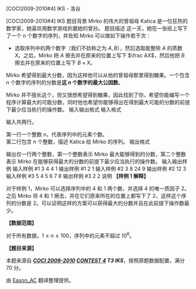



[COCI2009-2010#4] IKS - 洛谷














[COCI2009-2010#4] IKS
题目背景
Mirko 的伟大的曾祖母 Katica 是一位狂热的数学家，她喜欢用数学游戏折磨她的曾孙。
题目描述
这一天，她在一张纸上写下了一个 $n$ 个数字的序列，并告知 Mirko 可以做如下操作若干次：

- 选取序列中的两个数字（我们不妨称之为 $A,B$），然后选取能整除 $A$ 的质数 $X$。之后，Mirko 把 $A$ 擦去并在原来的位置上写下 $\frac AX$，然后他把 $B$ 擦去并在原来的位置上写下 $B\times X$。

Mirko 希望得到最大分数，因为这样他可以从他的曾祖母那里得到糖果。一个包含 $n$ 个数字的序列的分数是**这 $n$ 个数字的最大公因数**。

Mirko 并不擅长这个，但又很想希望得到糖果，因此找到了你，希望你能编写一个程序计算最大的可能分数，同时他也希望你能够得出在得到最大可能的分数的前提下最少应当执行的操作数。
输入输出格式
输入格式

输入共两行。

第一行一个整数 $n$，代表序列中的元素个数。  
第二行包含 $n$ 个整数，描述 Katica 给 Mirko 的序列。
输出格式

输出仅一行两个整数，第一个整数表示 Mirko 最大能够得到的分数，第二个整数表示 Mirko 在能够获得最大的分数的前提下最少应当执行的操作数。
输入输出样例
输入样例 #1
3
4 4 1
输出样例 #1
2 1
输入样例 #2
3
8 24 9
输出样例 #2
12 3
输入样例 #3
5
4 5 6 7 8
输出样例 #3
2 2
说明
**【样例 1 解释】**

对于样例 $1$，Mirko 可以选择序列中的 $4$ 和 $1$ 两个数，并选择 $4$ 的唯一质因子 $2$。之后 Mirko 将 $4$ 和 $1$ 擦去，并在它们原来所在的位置上都写下了 $2$，这样这个序列的分数是 $2$。可以证明这样的方案可以获得最大的分数并且在此前提下操作数最少。

**【数据范围】**

对于所有数据，$1\leqslant n\leqslant 100$，序列中的元素不超过 $10^6$。

**【题目来源】**

本题来源自 **_[COCI 2009-2010](https://hsin.hr/coci/archive/2009_2010/) [CONTEST 4](https://hsin.hr/coci/archive/2009_2010/contest4_tasks.pdf) T3 IKS_**，按照原题数据配置，满分 $70$ 分。

由 [Eason_AC](https://www.luogu.com.cn/user/112917) 翻译整理提供。






